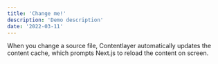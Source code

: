 ```yaml
---
title: 'Change me!'
description: 'Demo description'
date: '2022-03-11'
---
```


When you change a source file, Contentlayer automatically updates the content cache, which prompts Next.js to reload the content on screen.
